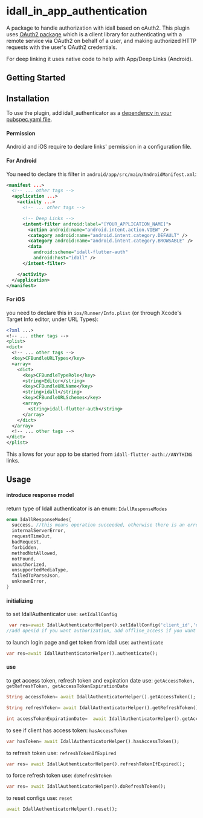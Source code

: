 # idall_in_app_authentication

A package to handle authorization with idall based on oAuth2. This plugin uses [OAuth2 package](https://pub.dev/packages/oauth2) which is
a client library for authenticating with a remote service via
OAuth2 on behalf of a user, and making authorized
HTTP requests with the user's OAuth2 credentials.

For deep linking it uses native code
to help with App/Deep Links (Android).

## Getting Started

## Installation

To use the plugin, add idall_authenticator as a [dependency in your pubspec.yaml file](https://flutter.dev/docs/development/packages-and-plugins/using-packages).

#### Permission
Android and iOS require to declare links' permission in a configuration file.

#### For Android
You need to declare this
filter in `android/app/src/main/AndroidManifest.xml`:

```xml
<manifest ...>
  <!-- ... other tags -->
  <application ...>
    <activity ...>
      <!-- ... other tags -->

      <!-- Deep Links -->
      <intent-filter android:label="[YOUR_APPLICATION_NAME]">
        <action android:name="android.intent.action.VIEW" />
        <category android:name="android.intent.category.DEFAULT" />
        <category android:name="android.intent.category.BROWSABLE" />
        <data
          android:scheme="idall-flutter-auth"
          android:host="idall" />
      </intent-filter>

    </activity>
  </application>
</manifest>
```

#### For iOS

you need to declare this in
`ios/Runner/Info.plist` (or through Xcode's Target Info editor,
under URL Types):

```xml
<?xml ...>
<!-- ... other tags -->
<plist>
<dict>
  <!-- ... other tags -->
  <key>CFBundleURLTypes</key>
  <array>
    <dict>
      <key>CFBundleTypeRole</key>
      <string>Editor</string>
      <key>CFBundleURLName</key>
      <string>idall</string>
      <key>CFBundleURLSchemes</key>
      <array>
        <string>idall-flutter-auth</string>
      </array>
    </dict>
  </array>
  <!-- ... other tags -->
</dict>
</plist>
```

This allows for your app to be started from `idall-flutter-auth://ANYTHING` links.


## Usage

#### introduce response model

return type of Idall authenticator is an enum: `IdallResponseModes`

```dart
enum IdallResponseModes{
  success, //this means operation succeeded, otherwise there is an error
  internalServerError, 
  requestTimeOut,
  badRequest,
  forbidden,
  methodNotAllowed,
  notFound,
  unauthorized,
  unsupportedMediaType,
  failedToParseJson,
  unknownError,
}
```


#### initializing

to set IdallAuthenticator use: `setIdallConfig`

```dart
 var res=await IdallAuthenticatorHelper().setIdallConfig('client_id','openid offline_access'); //define application scopes, 
//add openid if you want authorization, add offline_access if you want refresh token
```

to launch login page and get token from idall use: `authenticate`

```dart
var res=await IdallAuthenticatorHelper().authenticate();
```
#### use
to get access token, refresh token and expiration date use: `getAccessToken, getRefreshToken, getAccessTokenExpirationDate`
```dart
String accessToken= await IdallAuthenticatorHelper().getAccessToken();

String refreshToken= await IdallAuthenticatorHelper().getRefreshToken();

int accessTokenExpirationDate=  await IdallAuthenticatorHelper().getAccessTokenExpirationDate() ;
```
to see if client has access token: `hasAccessToken`
 ```dart
 var hasToken= await IdallAuthenticatorHelper().hasAccessToken();
 ```
to refresh token use: `refreshTokenIfExpired`
 ```dart
 var res= await IdallAuthenticatorHelper().refreshTokenIfExpired();
 ```
to force refresh token use: `doRefreshToken`
 ```dart
 var res= await IdallAuthenticatorHelper().doRefreshToken();
 ```
to reset configs use: `reset`
 ```dart
 await IdallAuthenticatorHelper().reset();
 ```